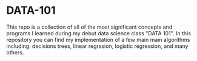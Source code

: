 # DATA-101
This repo is a collection of all of the most significant concepts and programs I learned during my debut data science class "DATA 101". In this repository you
can find my implementation of a few main main algorithms including: decisions trees, linear regrssion, logistic regression, and many others.
